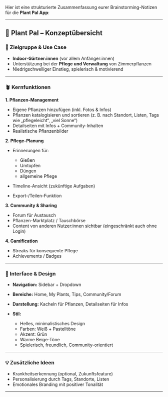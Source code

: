 Hier ist eine strukturierte Zusammenfassung eurer Brainstorming-Notizen für die **Plant Pal App**:

---

## 🌱 Plant Pal – Konzeptübersicht

### 🎯 Zielgruppe & Use Case

* **Indoor-Gärtner\:innen** (vor allem Anfänger\:innen)
* Unterstützung bei der **Pflege und Verwaltung** von Zimmerpflanzen
* Niedrigschwelliger Einstieg, spielerisch & motivierend

---

### 🪴 Kernfunktionen

**1. Pflanzen-Management**

* Eigene Pflanzen hinzufügen (inkl. Fotos & Infos)
* Pflanzen katalogisieren und sortieren (z. B. nach Standort, Listen, Tags wie „pflegeleicht“, „viel Sonne“)
* Detailseiten mit Infos + Community-Inhalten
* Realistische Pflanzenbilder

**2. Pflege-Planung**

* Erinnerungen für:

  * Gießen
  * Umtopfen
  * Düngen
  * allgemeine Pflege
* Timeline-Ansicht (zukünftige Aufgaben)
* Export-/Teilen-Funktion

**3. Community & Sharing**

* Forum für Austausch
* Pflanzen-Marktplatz / Tauschbörse
* Content von anderen Nutzer\:innen sichtbar (eingeschränkt auch ohne Login)

**4. Gamification**

* Streaks für konsequente Pflege
* Achievements / Badges

---

### 🎨 Interface & Design

* **Navigation:** Sidebar + Dropdown
* **Bereiche:** Home, My Plants, Tips, Community/Forum
* **Darstellung:** Kacheln für Pflanzen, Detailseiten für Infos
* **Stil:**

  * Helles, minimalistisches Design
  * Farben: Weiß + Pastelltöne
  * Akzent: Grün
  * Warme Beige-Töne
  * Spielerisch, freundlich, Community-orientiert

---

### 💡 Zusätzliche Ideen

* Krankheitserkennung (optional, Zukunftsfeature)
* Personalisierung durch Tags, Standorte, Listen
* Emotionales Branding mit positiver Tonalität

---

